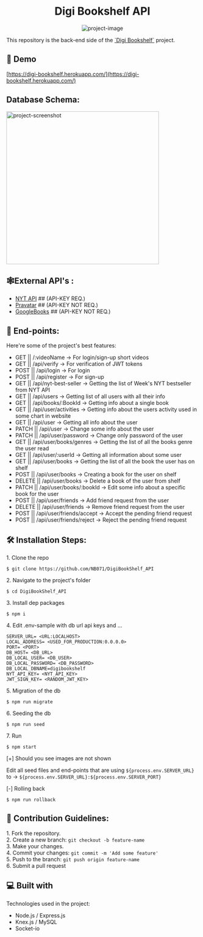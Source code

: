﻿<h1 align="center" id="title">Digi Bookshelf API</h1>

<p align="center"><img src="https://socialify.git.ci/NB071/DigiBookShelf_API/image?description=1&amp;descriptionEditable=API%20for%20%60Digi%20Bookshelf%60%20project.&amp;language=1&amp;logo=https%3A%2F%2Fi.ibb.co%2FyFfk1z4%2FLogo.png&amp;name=1&amp;owner=1&amp;stargazers=1&amp;theme=Light" alt="project-image"></p>

<p id="description">This repository is the back-end side of the <a href="https://github.com/NB071/DigiBookShelf">`Digi Bookshelf`</a> project.</p>

<h2>🚀 Demo</h2>

[https://digi-bookshelf.herokuapp.com/](https://digi-bookshelf.herokuapp.com/)

<h2>Database Schema:</h2>

<img src="https://i.ibb.co/smyJZY3/DBschema.png" alt="project-screenshot" width="400" height="400/">

<h2>🕸️External API's :</h2>

*   [NYT API](https://developer.nytimes.com/get-started) ## (API-KEY REQ.)
*   [Pravatar](https://pravatar.cc) ## (API-KEY NOT REQ.)
*   [GoogleBooks](https://www.googleapis.com/books/v1/) ## (API-KEY NOT REQ.)
  
  
<h2>🧐 End-points:</h2>

Here're some of the project's best features:

*   GET     || /:videoName -> For login/sign-up short videos
*   GET     || /api/verify -> For verification of JWT tokens
*   POST    || /api/login -> For login
*   POST    || /api/register -> For sign-up
*   GET     || /api/nyt-best-seller -> Getting the list of Week's NYT bestseller from NYT API
*   GET     || /api/users -> Getting list of all users with all their info
*   GET     || /api/books/:BookId -> Getting info about a single book
*   GET     || /api/user/activities -> Getting info about the users activity used in some chart in website
*   GET     || /api/user -> Getting all info about the user
*   PATCH   || /api/user -> Change some info about the user
*   PATCH   || /api/user/password -> Change only password of the user
*   GET     || /api/user/books/genres -> Getting the list of all the books genre the user read
*   GET     || /api/user/:userId -> Getting all information about some user
*   GET     || /api/user/books -> Getting the list of all the book the user has on shelf
*   POST    || /api/user/books -> Creating a book for the user on shelf
*   DELETE  || /api/user/books -> Delete a book of the user from shelf
*   PATCH   || /api/user/books/:bookId -> Edit some info about a specific book for the user
*   POST    || /api/user/friends -> Add friend request from the user
*   DELETE  || /api/user/friends -> Remove friend request from the user
*   POST    || /api/user/friends/accept -> Accept the pending friend request
*   POST    || /api/user/friends/reject -> Reject the pending friend request

<h2>🛠️ Installation Steps:</h2>

<p>1. Clone the repo</p>

```
$ git clone https://github.com/NB071/DigiBookShelf_API
```

<p>2. Navigate to the project's folder</p>

```
$ cd DigiBookShelf_API
```

<p>3. Install dep packages</p>

```
$ npm i
```

<p>4. Edit .env-sample with db url api keys and ...</p>

```
SERVER_URL= <URL:LOCALHOST>
LOCAL_ADDRESS= <USED_FOR_PRODUCTION:0.0.0.0>
PORT= <PORT>
DB_HOST= <DB_URL>
DB_LOCAL_USER= <DB_USER>
DB_LOCAL_PASSWORD= <DB_PASSWORD>
DB_LOCAL_DBNAME=digibookshelf
NYT_API_KEY= <NYT_API_KEY>
JWT_SIGN_KEY= <RANDOM_JWT_KEY>
```

<p>5. Migration of the db</p>

```
$ npm run migrate
```

<p>6. Seeding the db</p>

```
$ npm run seed
```

<p>7. Run</p>

```
$ npm start
```

<p>[+] Should you see images are not shown</p>

Edit all seed files and end-points that are using ```${process.env.SERVER_URL}``` to -> ```${process.env.SERVER_URL}:${process.env.SERVER_PORT}``` 


<p>[-] Rolling back</p>

```
$ npm run rollback
```

<h2>🍰 Contribution Guidelines:</h2>

1\. Fork the repository\. <br>
2\. Create a new branch: ```git checkout -b feature-name``` <br>
3\. Make your changes\. <br>
4\. Commit your changes: ```git commit -m 'Add some feature'```  <br>
5\. Push to the branch: ```git push origin feature-name``` <br>
6\. Submit a pull request <br>

  
  
<h2>💻 Built with</h2>

Technologies used in the project:

*   Node.js / Express.js
*   Knex.js / MySQL
*   Socket-io

